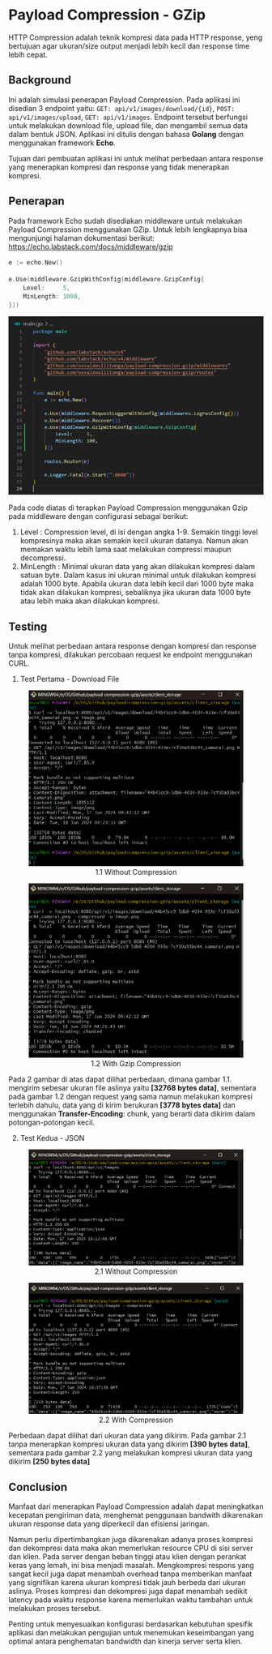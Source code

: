 # Payload Compression - GZip
HTTP Compression adalah teknik kompresi data pada HTTP response, yeng bertujuan agar ukuran/size output menjadi lebih kecil dan response time lebih cepat.

## Background
Ini adalah simulasi penerapan Payload Compression. Pada aplikasi ini disedian 3 endpoint yaitu: `GET: api/v1/images/download/{id}`, `POST: api/v1/images/upload`, `GET: api/v1/images`. Endpoint tersebut berfungsi untuk melakukan download file, upload file, dan mengambil semua data dalam bentuk JSON. Aplikasi ini ditulis dengan bahasa <b>Golang</b> dengan menggunakan framework <b>Echo</b>.

Tujuan dari pembuatan aplikasi ini untuk melihat perbedaan antara response yang menerapkan kompresi dan response yang tidak menerapkan kompresi.

## Penerapan
Pada framework Echo sudah disediakan middleware untuk melakukan Payload Compression menggunakan GZip. Untuk lebih lengkapnya bisa mengunjungi halaman dokumentasi berikut: https://echo.labstack.com/docs/middleware/gzip

```go
e := echo.New()

e.Use(middleware.GzipWithConfig(middleware.GzipConfig{
    Level:     5,
    MinLength: 1000,
}))
```

![main.go](./docs/source_code.png)

Pada code diatas di terapkan Payload Compression menggunakan Gzip pada middleware dengan configurasi sebagai berikut:

1. Level : Compression level, di isi dengan angka 1-9. Semakin tinggi level kompresinya maka akan semakin kecil ukuran datanya. Namun akan memakan waktu lebih lama saat melakukan compressi maupun decompressi.
2. MinLength : Minimal ukuran data yang akan dilakukan kompresi dalam satuan byte. Dalam kasus ini ukuran minimal untuk dilakukan kompresi adalah 1000 byte. Apabila ukuran data lebih kecil dari 1000 byte maka tidak akan dilakukan kompresi, sebaliknya jika ukuran data 1000 byte atau lebih maka akan dilakukan kompresi.

## Testing
Untuk melihat perbedaan antara response dengan kompresi dan response tanpa kompresi, dilakukan percobaan request ke endpoint menggunakan CURL.

1. Test Pertama - Download File

<figure style="text-align: center;">
  <img src="./docs/image_without_compression.png" alt="Image without compression">
  <figcaption>1.1 Without Compression</figcaption>
</figure>

<figure style="text-align: center;">
  <img src="./docs/image_with_gzip_compression.png" alt="Image with Gzip compression">
  <figcaption>1.2 With Gzip Compression</figcaption>
</figure>

Pada 2 gambar di atas dapat dilihat perbedaan, dimana gambar 1.1. mengirim sebesar ukuran file aslinya yaitu <b>[32768 bytes data]</b>, sementara pada gambar 1.2 dengan request yang sama namun melakukan kompresi terlebih dahulu, data yang di kirim berukuran <b>[3778 bytes data]</b> dan menggunakan <b>Transfer-Encoding</b>: chunk, yang berarti data dikirim dalam potongan-potongan kecil.

2. Test Kedua - JSON

<figure style="text-align: center;">
  <img src="./docs/without_compression.png" alt="JSON without compression">
  <figcaption>2.1 Without Compression</figcaption>
</figure>

<figure style="text-align: center;">
  <img src="./docs/with_gzip_compression.png" alt="JSON with compression">
  <figcaption>2.2 With Compression</figcaption>
</figure>

Perbedaan dapat dilihat dari ukuran data yang dikirim. Pada gambar 2.1 tanpa menerapkan kompresi ukuran data yang dikirim <b>[390 bytes data]</b>, sementara pada gambar 2.2 yang melakukan kompresi ukuran data yang dikirim <b>[250 bytes data]</b>

## Conclusion
Manfaat dari menerapkan Payload Compression adalah dapat meningkatkan kecepatan pengiriman data, menghemat penggunaan bandwith dikarenakan ukuran response data yang diperkecil dan efisiensi jaringan. 

Namun perlu dipertimbangkan juga dikarenakan adanya proses kompresi dan dekompresi data maka akan memerlukan resource CPU di sisi server dan klien. Pada server dengan beban tinggi atau klien dengan perankat keras yang lemah, ini bisa menjadi masalah. Mengkompresi respons yang sangat kecil juga dapat menambah overhead tanpa memberikan manfaat yang signifikan karena ukuran kompresi tidak jauh berbeda dari ukuran aslinya. Proses kompresi dan dekompresi juga dapat menambah sedikit latency pada waktu response karena memerlukan waktu tambahan untuk melakukan proses tersebut.

Penting untuk menyesuaikan konfigurasi berdasarkan kebutuhan spesifik aplikasi dan melakukan pengujian untuk menemukan keseimbangan yang optimal antara penghematan bandwidth dan kinerja server serta klien.